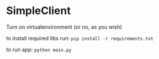# SimpleClient

Turn on virtualenvironment (or no, as you wish)

to install required libs run:
`pip install -r requirements.txt`

to run app:
`python main.py`
